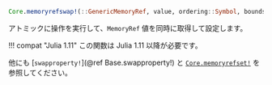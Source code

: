 ```julia
Core.memoryrefswap!(::GenericMemoryRef, value, ordering::Symbol, boundscheck::Bool)
```

アトミックに操作を実行して、`MemoryRef` 値を同時に取得して設定します。

!!! compat "Julia 1.11"
    この関数は Julia 1.11 以降が必要です。


他にも [`swapproperty!`](@ref Base.swapproperty!) と [`Core.memoryrefset!`](@ref) を参照してください。
